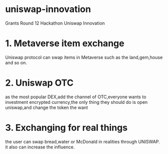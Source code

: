 # uniswap-innovation
Grants Round 12 Hackathon Uniswap Innovation
# 1. Metaverse  item exchange
Uniswap protocol can swap items in Metaverse such as the land,gem,house and so on.

# 2. Uniswap OTC
as the  most popular DEX,add the channel of OTC,everyone wants to investment encrypted currency,the only thing they should do is open uniswap,and change the token the want

# 3. Exchanging for real things
the user can swap  bread,water  or McDonald in realities  through UNISWAP. it  also can increase the influence.
